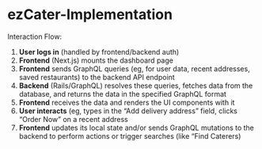 # ezCater-Implementation

Interaction Flow:

1. **User logs in** (handled by frontend/backend auth)
2. **Frontend** (Next.js) mounts the dashboard page
3. **Frontend** sends GraphQL queries (eg, for user data, recent addresses, saved restaurants) to the backend API endpoint
4. **Backend** (Rails/GraphQL) resolves these queries, fetches data from the database, and returns the data in the specified GraphQL format
5. **Frontend** receives the data and renders the UI components with it
6. **User interacts** (eg, types in the “Add delivery address” field, clicks “Order Now” on a recent address
7. **Frontend** updates its local state and/or sends GraphQL mutations to the backend to perform actions or trigger searches (like “Find Caterers)
